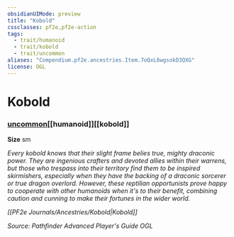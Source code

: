 ```yaml
---
obsidianUIMode: preview
title: "Kobold"
cssclasses: pf2e,pf2e-action
tags:
  - trait/humanoid
  - trait/kobold
  - trait/uncommon
aliases: "Compendium.pf2e.ancestries.Item.7oQxL6wgsokD3QXG"
license: OGL
---
```

# Kobold

### [uncommon](uncommon "Uncommon Rarity Trait")[[humanoid]][[kobold]]



**Size** sm


_Every kobold knows that their slight frame belies true, mighty draconic power. They are ingenious crafters and devoted allies within their warrens, but those who trespass into their territory find them to be inspired skirmishers, especially when they have the backing of a draconic sorcerer or true dragon overlord. However, these reptilian opportunists prove happy to cooperate with other humanoids when it's to their benefit, combining caution and cunning to make their fortunes in the wider world._

_[[PF2e Journals/Ancestries/Kobold|Kobold]]_

*Source: Pathfinder Advanced Player's Guide*
*OGL*
